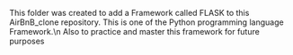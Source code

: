 This folder was created to add a Framework called FLASK to this AirBnB_clone repository. This is one of the Python programming language Framework.\n Also to practice and master this framework for future purposes
